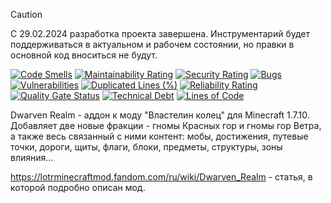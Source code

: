 > [!CAUTION]
> С 29.02.2024 разработка проекта завершена. Инструментарий будет поддерживаться в актуальном и рабочем состоянии, но
> правки в основной код вноситься не будут.

[![Code Smells][code_smells_badge]][code_smells_link]
[![Maintainability Rating][maintainability_rating_badge]][maintainability_rating_link]
[![Security Rating][security_rating_badge]][security_rating_link]
[![Bugs][bugs_badge]][bugs_link]
[![Vulnerabilities][vulnerabilities_badge]][vulnerabilities_link]
[![Duplicated Lines (%)][duplicated_lines_density_badge]][duplicated_lines_density_link]
[![Reliability Rating][reliability_rating_badge]][reliability_rating_link]
[![Quality Gate Status][quality_gate_status_badge]][quality_gate_status_link]
[![Technical Debt][technical_debt_badge]][technical_debt_link]
[![Lines of Code][lines_of_code_badge]][lines_of_code_link]

Dwarven Realm - аддон к моду "Властелин колец" для Minecraft 1.7.10. Добавляет две новые фракции - гномы Красных гор и
гномы гор Ветра, а также весь связанный с ними контент: мобы, достижения, путевые точки, дороги, щиты, флаги, блоки,
предметы, структуры, зоны влияния...

https://lotrminecraftmod.fandom.com/ru/wiki/Dwarven_Realm - статья, в которой подробно описан мод.

<!----------------------------------------------------------------------------->

[code_smells_badge]: https://sonarcloud.io/api/project_badges/measure?project=Hummel009_Dwarven-Realm&metric=code_smells

[code_smells_link]: https://sonarcloud.io/summary/overall?id=Hummel009_Dwarven-Realm

[maintainability_rating_badge]: https://sonarcloud.io/api/project_badges/measure?project=Hummel009_Dwarven-Realm&metric=sqale_rating

[maintainability_rating_link]: https://sonarcloud.io/summary/overall?id=Hummel009_Dwarven-Realm

[security_rating_badge]: https://sonarcloud.io/api/project_badges/measure?project=Hummel009_Dwarven-Realm&metric=security_rating

[security_rating_link]: https://sonarcloud.io/summary/overall?id=Hummel009_Dwarven-Realm

[bugs_badge]: https://sonarcloud.io/api/project_badges/measure?project=Hummel009_Dwarven-Realm&metric=bugs

[bugs_link]: https://sonarcloud.io/summary/overall?id=Hummel009_Dwarven-Realm

[vulnerabilities_badge]: https://sonarcloud.io/api/project_badges/measure?project=Hummel009_Dwarven-Realm&metric=vulnerabilities

[vulnerabilities_link]: https://sonarcloud.io/summary/overall?id=Hummel009_Dwarven-Realm

[duplicated_lines_density_badge]: https://sonarcloud.io/api/project_badges/measure?project=Hummel009_Dwarven-Realm&metric=duplicated_lines_density

[duplicated_lines_density_link]: https://sonarcloud.io/summary/overall?id=Hummel009_Dwarven-Realm

[reliability_rating_badge]: https://sonarcloud.io/api/project_badges/measure?project=Hummel009_Dwarven-Realm&metric=reliability_rating

[reliability_rating_link]: https://sonarcloud.io/summary/overall?id=Hummel009_Dwarven-Realm

[quality_gate_status_badge]: https://sonarcloud.io/api/project_badges/measure?project=Hummel009_Dwarven-Realm&metric=alert_status

[quality_gate_status_link]: https://sonarcloud.io/summary/overall?id=Hummel009_Dwarven-Realm

[technical_debt_badge]: https://sonarcloud.io/api/project_badges/measure?project=Hummel009_Dwarven-Realm&metric=sqale_index

[technical_debt_link]: https://sonarcloud.io/summary/overall?id=Hummel009_Dwarven-Realm

[lines_of_code_badge]: https://sonarcloud.io/api/project_badges/measure?project=Hummel009_Dwarven-Realm&metric=ncloc

[lines_of_code_link]: https://sonarcloud.io/summary/overall?id=Hummel009_Dwarven-Realm
